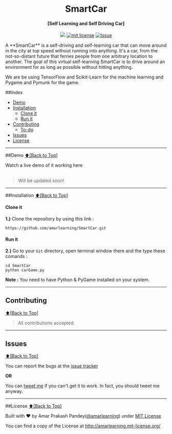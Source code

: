 <h1 align="center" id="SmartCar">SmartCar</h1>
<h4 align="center">[Self Learning and Self Driving Car]</h4>

<p align="center">
<a href="https://travis-ci.org/amarlearning/SmartCar"><img src="https://travis-ci.org/amarlearning/SmartCar.svg?branch=master"></a>
<a href="http://amarlearning.mit-license.org/"><img src="https://img.shields.io/pypi/l/pyzipcode-cli.svg" alt="mit license"></a>
<a href="https://github.com/amarlearning/SmartCar/issues"><img src="https://camo.githubusercontent.com/926d8ca67df15de5bd1abac234c0603d94f66c00/68747470733a2f2f696d672e736869656c64732e696f2f62616467652f636f6e747269627574696f6e732d77656c636f6d652d627269676874677265656e2e7376673f7374796c653d666c6174" alt="Issue"></a>
</p>
A **SmartCar** is a self-driving and self-learning car that can move around in the city at top speed without running into anything. It's a car, from the not-so-distant future that ferries people from one arbitrary location to another. The goal of this virtual self-learning SmartCar is to drive around an environment for as long as possible without hitting anything.

We are be using TensorFlow and Scikit-Learn for the machine learning and Pygame and Pymunk for the game.

##Index
- [Demo](#demo)
- [Installation](#installation)
  - [Clone it](#clone-it)
  - [Run it](#run-it)
- [Contributing](#contributing)
  - [To-do](#to-do)
- [Issues](#issues)
- [License](#license)

***

##Demo
[:arrow_up:\[Back to Top\]](https://github.com/amarlearning/SmartCar#SmartCar)

Watch a live demo of it working here <br><br>
<!--[![SmartCar](https://github.com/amarlearning/Plaked/raw/master/screenshots/giphy.gif)](https://youtu.be/67en0hRGUvc)-->
> Will be updated soon!
***

##Installation
[:arrow_up:\[Back to Top\]](https://github.com/amarlearning/SmartCar#SmartCar)

#### Clone it

<b>1.)</b> Clone the repository by using this link :
```
https://github.com/amarlearning/SmartCar.git
```
#### Run it

<b>2.)</b> Go to your ```Git``` directory, open terminal window there and the type these comands :
```
cd SmartCar
python carGame.py
```

<b>Note :</b> You need to have Python & PyGame installed on your system.

***

## Contributing
[:arrow_up:\[Back to Top\]](https://github.com/amarlearning/SmartCar#SmartCar)

> All contributions accepted.

***

## Issues
[:arrow_up:\[Back to Top\]](https://github.com/amarlearning/SmartCar#SmartCar)

You can report the bugs at the [issue tracker](https://github.com/amarlearning/SmartCar/issues)

**OR**

You can [tweet me](https://twitter.com/iamarpandey) if you can't get it to work. In fact, you should tweet me anyway.

***

##License
[:arrow_up:\[Back to Top\]](https://github.com/amarlearning/SmartCar#SmartCar)

Built with ♥ by Amar Prakash Pandey([@amarlearning](http://github.com/amarlearning)) under [MIT License](http://amarlearning.mit-license.org/) 

You can find a copy of the License at http://amarlearning.mit-license.org/

